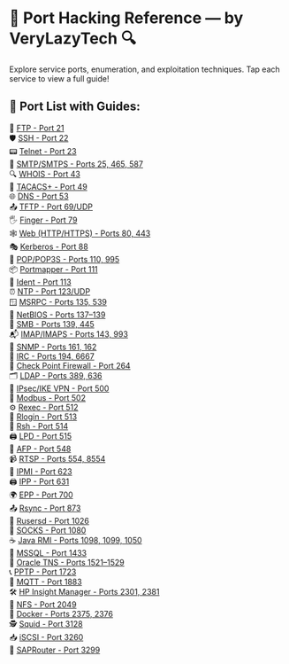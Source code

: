 # 🚪 Port Hacking Reference — by VeryLazyTech 🔍
Explore service ports, enumeration, and exploitation techniques. Tap each service to view a full guide!

## 📡 Port List with Guides:

🧩 [FTP - Port 21](https://www.verylazytech.com/network-pentesting/ftp-port-21)  
🛡️ [SSH - Port 22](https://www.verylazytech.com/network-pentesting/ssh-port-22)  
📟 [Telnet - Port 23](https://www.verylazytech.com/network-pentesting/telnet-port-23)  
📧 [SMTP/SMTPS - Ports 25, 465, 587](https://www.verylazytech.com/network-pentesting/smtp-port-25)  
🔍 [WHOIS - Port 43](https://www.verylazytech.com/network-pentesting/whois-port-43)  
🔐 [TACACS+ - Port 49](https://www.verylazytech.com/network-pentesting/tacacs-port-49)  
🌐 [DNS - Port 53](https://www.verylazytech.com/network-pentesting/dns-port-53)  
📤 [TFTP - Port 69/UDP](https://www.verylazytech.com/network-pentesting/tftp-port-69)  
🖐️ [Finger - Port 79](https://www.verylazytech.com/network-pentesting/finger-port-79)  
🕸️ [Web (HTTP/HTTPS) - Ports 80, 443](https://www.verylazytech.com/network-pentesting/http-port-80)  
🎭 [Kerberos - Port 88](https://www.verylazytech.com/network-pentesting/kerberos-port-88)  
📩 [POP/POP3S - Ports 110, 995](https://www.verylazytech.com/network-pentesting/pop3-port-110)  
📦 [Portmapper - Port 111](https://www.verylazytech.com/network-pentesting/portmapper-port-111)  
👤 [Ident - Port 113](https://www.verylazytech.com/network-pentesting/ident-port-113)  
⏰ [NTP - Port 123/UDP](https://www.verylazytech.com/network-pentesting/ntp-port-123)  
🪟 [MSRPC - Ports 135, 539](https://www.verylazytech.com/network-pentesting/msrpc-port-135)  
🧱 [NetBIOS - Ports 137–139](https://www.verylazytech.com/network-pentesting/netbios-port-139)  
📁 [SMB - Ports 139, 445](https://www.verylazytech.com/network-pentesting/smb-port-445)  
📬 [IMAP/IMAPS - Ports 143, 993](https://www.verylazytech.com/network-pentesting/imap-port-143)  
📡 [SNMP - Ports 161, 162](https://www.verylazytech.com/network-pentesting/snmp-port-161)  
💬 [IRC - Ports 194, 6667](https://www.verylazytech.com/network-pentesting/irc-port-6667)  
🛑 [Check Point Firewall - Port 264](https://www.verylazytech.com/network-pentesting/checkpoint-port-264)  
🗂️ [LDAP - Ports 389, 636](https://www.verylazytech.com/network-pentesting/ldap-port-389)  
🔐 [IPsec/IKE VPN - Port 500](https://www.verylazytech.com/network-pentesting/ipsec-port-500)  
🔌 [Modbus - Port 502](https://www.verylazytech.com/network-pentesting/modbus-port-502)  
⚙️ [Rexec - Port 512](https://www.verylazytech.com/network-pentesting/rexec-port-512)  
🔁 [Rlogin - Port 513](https://www.verylazytech.com/network-pentesting/rlogin-port-513)  
🎯 [Rsh - Port 514](https://www.verylazytech.com/network-pentesting/rsh-port-514)  
🖨️ [LPD - Port 515](https://www.verylazytech.com/network-pentesting/lpd-port-515)  
🍏 [AFP - Port 548](https://www.verylazytech.com/network-pentesting/afp-port-548)  
📹 [RTSP - Ports 554, 8554](https://www.verylazytech.com/network-pentesting/rtsp-port-554)  
🧰 [IPMI - Port 623](https://www.verylazytech.com/network-pentesting/ipmi-port-623)  
🖨️ [IPP - Port 631](https://www.verylazytech.com/network-pentesting/ipp-port-631)  
🌍 [EPP - Port 700](https://www.verylazytech.com/network-pentesting/epp-port-700)  
📤 [Rsync - Port 873](https://www.verylazytech.com/network-pentesting/rsync-port-873)  
👥 [Rusersd - Port 1026](https://www.verylazytech.com/network-pentesting/rusersd-port-1026)  
🧦 [SOCKS - Port 1080](https://www.verylazytech.com/network-pentesting/socks-port-1080)  
☕ [Java RMI - Ports 1098, 1099, 1050](https://www.verylazytech.com/network-pentesting/rmi-port-1099)  
🧠 [MSSQL - Port 1433](https://www.verylazytech.com/network-pentesting/mssql-port-1433)  
📡 [Oracle TNS - Ports 1521–1529](https://www.verylazytech.com/network-pentesting/oracle-port-1521)  
📞 [PPTP - Port 1723](https://www.verylazytech.com/network-pentesting/pptp-port-1723)  
📡 [MQTT - Port 1883](https://www.verylazytech.com/network-pentesting/mqtt-port-1883)  
🛠️ [HP Insight Manager - Ports 2301, 2381](https://www.verylazytech.com/network-pentesting/hp-port-2301)  
📂 [NFS - Port 2049](https://www.verylazytech.com/network-pentesting/nfs-port-2049)  
🐳 [Docker - Ports 2375, 2376](https://www.verylazytech.com/network-pentesting/docker-port-2375)  
🕵️ [Squid - Port 3128](https://www.verylazytech.com/network-pentesting/squid-port-3128)  
📥 [iSCSI - Port 3260](https://www.verylazytech.com/network-pentesting/iscsi-port-3260)  
🏢 [SAPRouter - Port 3299](https://www.verylazytech.com/network-pentesting/saprouter-port-3299)
